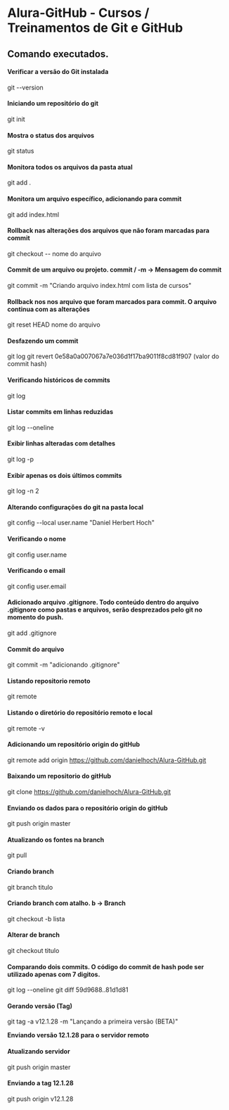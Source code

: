 # Alura-GitHub - Cursos / Treinamentos de Git e GitHub

## Comando executados.

#### Verificar a versão do Git instalada
git --version

#### Iniciando um repositório do git
git init

#### Mostra o status dos arquivos
git status

#### Monitora todos os arquivos da pasta atual
git add .

#### Monitora um arquivo específico, adicionando para commit
git add index.html

#### Rollback nas alterações dos arquivos que não foram marcadas para commit
git checkout -- nome do arquivo

#### Commit de um arquivo ou projeto. commit / -m -> Mensagem do commit
git commit -m "Criando arquivo index.html com lista de cursos"

#### Rollback nos nos arquivo que foram marcados para commit. O arquivo continua com as alterações
git reset HEAD nome do arquivo

#### Desfazendo um commit
git log
git revert 0e58a0a007067a7e036d1f17ba9011f8cd81f907 (valor do commit hash)

#### Verificando históricos de commits
git log

#### Listar commits em linhas reduzidas
git log --oneline

#### Exibir linhas alteradas com detalhes
git log -p

#### Exibir apenas os dois últimos commits
git log -n 2

#### Alterando configurações do git na pasta local
git config --local user.name "Daniel Herbert Hoch"

#### Verificando o nome
git config user.name

#### Verificando o email
git config user.email

#### Adicionado arquivo .gitignore. Todo conteúdo dentro do arquivo .gitignore como pastas e arquivos, serão desprezados pelo git no momento do push.
git add .gitignore

#### Commit do arquivo
git commit -m "adicionando .gitignore"

#### Listando repositorio remoto
git remote

#### Listando o diretório do repositório remoto e local
git remote -v

#### Adicionando um repositório origin do gitHub
git remote add origin https://github.com/danielhoch/Alura-GitHub.git

#### Baixando um repositorio do gitHub
git clone https://github.com/danielhoch/Alura-GitHub.git

#### Enviando os dados para o repositório origin do gitHub
git push origin master

#### Atualizando os fontes na branch
git pull

#### Criando branch
git branch titulo

#### Criando branch com atalho. b -> Branch
git checkout -b lista

#### Alterar de branch
git checkout titulo

#### Comparando dois commits. O código do commit de hash pode ser utilizado apenas com 7 digitos.
git log --oneline
git diff 59d9688..81d1d81

#### Gerando versão (Tag)
git tag -a v12.1.28 -m "Lançando a primeira versão (BETA)"

**Enviando versão 12.1.28 para o servidor remoto**
#### Atualizando servidor
git push origin master

#### Enviando a tag 12.1.28
git push origin v12.1.28
